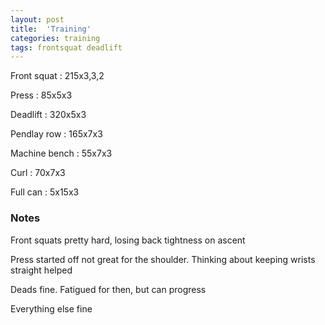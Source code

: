 ```yaml
---
layout: post
title:  'Training'
categories: training
tags: frontsquat deadlift
---
```


Front squat : 215x3,3,2

Press : 85x5x3

Deadlift  : 320x5x3

Pendlay row : 165x7x3

Machine bench : 55x7x3

Curl  : 70x7x3

Full can  : 5x15x3

### Notes

Front squats pretty hard, losing back tightness on ascent

Press started off not great for the shoulder. Thinking about keeping wrists straight helped

Deads fine. Fatigued for then, but can progress

Everything else fine
